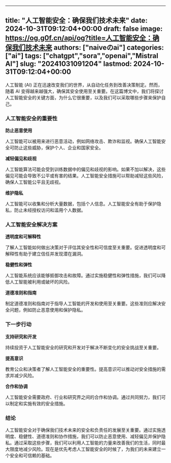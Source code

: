 
---
title: "人工智能安全：确保我们技术未来"
date: 2024-10-31T09:12:04+00:00
draft: false
image: https://og.g0f.cn/api/og?title=人工智能安全：确保我们技术未来
authors: ["naiveのai"]
categories: ["ai"]
tags: ["chatgpt","sora","openai","Mistral AI"]
slug: "20241031091204"
lastmod: 2024-10-31T09:12:04+00:00
---
人工智能 (AI) 正在迅速改变我们的世界，从自动化任务到改善决策制定。然而，随着 AI 变得越来越强大，确保其安全使用至关重要。在这篇博文中，我们将探讨人工智能安全的关键方面，为什么它很重要，以及我们可以采取哪些步骤来保护自己。

### 人工智能安全的重要性

**防止恶意使用**

人工智能可以被用来进行恶意活动，例如网络攻击、欺诈和监视。确保人工智能安全可防止这些威胁，保护个人、企业和国家安全。

**减轻偏见和歧视**

人工智能算法可能会受到训练数据中的偏见和歧视的影响。如果不加以解决，这些偏见可能会导致不公平或有害的结果。人工智能安全措施可以帮助减轻这些风险，确保人工智能公平且无歧视。

**维护隐私**

人工智能可以收集和分析大量数据，包括个人信息。人工智能安全有助于保护隐私，防止未经授权访问和滥用个人数据。

### 人工智能安全解决方案

**透明度和可解释性**

了解人工智能如何做出决策对于评估其安全性和可信度至关重要。促进透明度和可解释性有助于建立信任并发现潜在漏洞。

**稳健性和弹性**

人工智能系统应该能够抵御攻击和故障。通过实施稳健性和弹性措施，我们可以降低人工智能被利用或破坏的风险。

**道德准则和指南**

制定道德准则和指南对于指导人工智能的开发和使用至关重要。这些准则应解决安全问题，例如防止恶意使用和保护隐私。

### 下一步行动

**支持研究和开发**

持续投资于人工智能安全的研究和开发对于解决不断变化的安全挑战至关重要。

**提高意识**

教育公众和决策者了解人工智能安全的重要性。提高意识可以推动对安全措施的需求并减少风险。

**合作和协调**

人工智能安全需要政府、行业和研究界之间的合作和协调。通过共同努力，我们可以制定和实施有效的安全措施。

### 结论

人工智能安全对于确保我们技术未来的安全和负责任的发展至关重要。通过实施透明度、稳健性、道德准则和协作措施，我们可以防止恶意使用、减轻偏见并保护隐私。通过采取这些步骤，我们可以利用人工智能的力量来改善我们的生活，同时最大限度地减少风险。现在是优先考虑人工智能安全的时候了，为我们的未来建立一个安全和可信赖的基础。